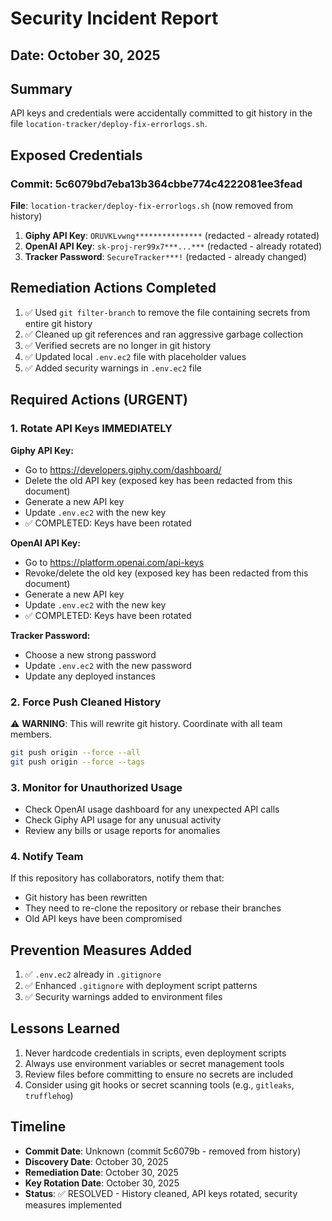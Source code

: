 # Security Incident Report

## Date: October 30, 2025

## Summary
API keys and credentials were accidentally committed to git history in the file `location-tracker/deploy-fix-errorlogs.sh`.

## Exposed Credentials

### Commit: 5c6079bd7eba13b364cbbe774c4222081ee3fead
**File**: `location-tracker/deploy-fix-errorlogs.sh` (now removed from history)

1. **Giphy API Key**: `ORUVKLvwng***************` (redacted - already rotated)
2. **OpenAI API Key**: `sk-proj-rer99x7***...***` (redacted - already rotated)
3. **Tracker Password**: `SecureTracker***!` (redacted - already changed)

## Remediation Actions Completed

1. ✅ Used `git filter-branch` to remove the file containing secrets from entire git history
2. ✅ Cleaned up git references and ran aggressive garbage collection
3. ✅ Verified secrets are no longer in git history
4. ✅ Updated local `.env.ec2` file with placeholder values
5. ✅ Added security warnings in `.env.ec2` file

## Required Actions (URGENT)

### 1. Rotate API Keys IMMEDIATELY

**Giphy API Key:**
- Go to https://developers.giphy.com/dashboard/
- Delete the old API key (exposed key has been redacted from this document)
- Generate a new API key
- Update `.env.ec2` with the new key
- ✅ COMPLETED: Keys have been rotated

**OpenAI API Key:**
- Go to https://platform.openai.com/api-keys
- Revoke/delete the old key (exposed key has been redacted from this document)
- Generate a new API key
- Update `.env.ec2` with the new key
- ✅ COMPLETED: Keys have been rotated

**Tracker Password:**
- Choose a new strong password
- Update `.env.ec2` with the new password
- Update any deployed instances

### 2. Force Push Cleaned History

⚠️ **WARNING**: This will rewrite git history. Coordinate with all team members.

```bash
git push origin --force --all
git push origin --force --tags
```

### 3. Monitor for Unauthorized Usage

- Check OpenAI usage dashboard for any unexpected API calls
- Check Giphy API usage for any unusual activity
- Review any bills or usage reports for anomalies

### 4. Notify Team

If this repository has collaborators, notify them that:
- Git history has been rewritten
- They need to re-clone the repository or rebase their branches
- Old API keys have been compromised

## Prevention Measures Added

1. ✅ `.env.ec2` already in `.gitignore`
2. ✅ Enhanced `.gitignore` with deployment script patterns
3. ✅ Security warnings added to environment files

## Lessons Learned

1. Never hardcode credentials in scripts, even deployment scripts
2. Always use environment variables or secret management tools
3. Review files before committing to ensure no secrets are included
4. Consider using git hooks or secret scanning tools (e.g., `gitleaks`, `trufflehog`)

## Timeline

- **Commit Date**: Unknown (commit 5c6079b - removed from history)
- **Discovery Date**: October 30, 2025
- **Remediation Date**: October 30, 2025
- **Key Rotation Date**: October 30, 2025
- **Status**: ✅ RESOLVED - History cleaned, API keys rotated, security measures implemented
